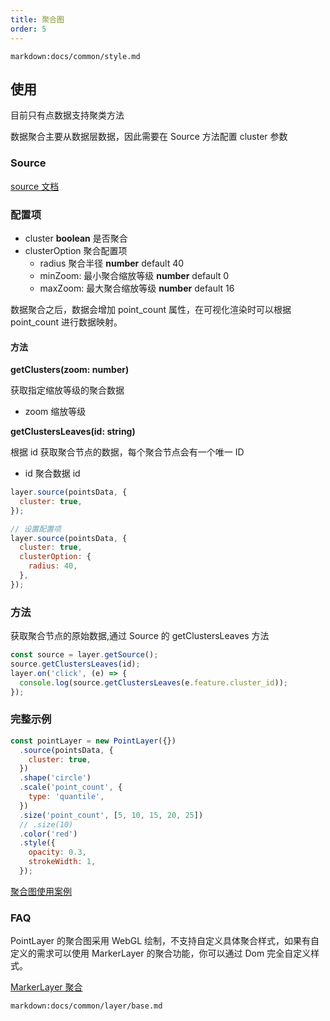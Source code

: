 ```yaml
---
title: 聚合图
order: 5
---
```

`markdown:docs/common/style.md`

## 使用

目前只有点数据支持聚类方法

数据聚合主要从数据层数据，因此需要在 Source 方法配置 cluster 参数

### Source

[source 文档](../../source/source)

### 配置项

- cluster **boolean** 是否聚合
- clusterOption 聚合配置项
  - radius 聚合半径 **number** default 40
  - minZoom: 最小聚合缩放等级 **number** default 0
  - maxZoom: 最大聚合缩放等级 **number** default 16

数据聚合之后，数据会增加 point_count 属性，在可视化渲染时可以根据 point_count 进行数据映射。

#### 方法

**getClusters(zoom: number)**

获取指定缩放等级的聚合数据

- zoom 缩放等级

**getClustersLeaves(id: string)**

根据 id 获取聚合节点的数据，每个聚合节点会有一个唯一 ID

- id 聚合数据 id

```javascript
layer.source(pointsData, {
  cluster: true,
});

// 设置配置项
layer.source(pointsData, {
  cluster: true,
  clusterOption: {
    radius: 40,
  },
});
```

### 方法

获取聚合节点的原始数据,通过 Source 的 getClustersLeaves 方法

```javascript
const source = layer.getSource();
source.getClustersLeaves(id);
layer.on('click', (e) => {
  console.log(source.getClustersLeaves(e.feature.cluster_id));
});
```

### 完整示例

```javascript
const pointLayer = new PointLayer({})
  .source(pointsData, {
    cluster: true,
  })
  .shape('circle')
  .scale('point_count', {
    type: 'quantile',
  })
  .size('point_count', [5, 10, 15, 20, 25])
  // .size(10)
  .color('red')
  .style({
    opacity: 0.3,
    strokeWidth: 1,
  });
```

[聚合图使用案例](../../../examples/point/cluster)

### FAQ

PointLayer 的聚合图采用 WebGL 绘制，不支持自定义具体聚合样式，如果有自定义的需求可以使用 MarkerLayer 的聚合功能，你可以通过 Dom 完全自定义样式。

[MarkerLayer 聚合](../../component/markerLayer)

`markdown:docs/common/layer/base.md`
